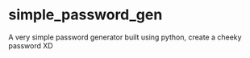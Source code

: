 # simple_password_gen
A very simple password generator built using python,
create a cheeky password XD
